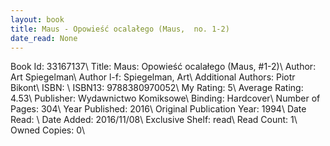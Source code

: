 ```yaml
---
layout: book
title: Maus - Opowieść ocalałego (Maus,  no. 1-2)
date_read: None
---
```


Book Id: 33167137\ 
Title: Maus: Opowieść ocalałego (Maus, #1-2)\ 
Author: Art Spiegelman\ 
Author l-f: Spiegelman, Art\ 
Additional Authors: Piotr Bikont\ 
ISBN: \ 
ISBN13: 9788380970052\ 
My Rating: 5\ 
Average Rating: 4.53\ 
Publisher: Wydawnictwo Komiksowe\ 
Binding: Hardcover\ 
Number of Pages: 304\ 
Year Published: 2016\ 
Original Publication Year: 1994\ 
Date Read: \ 
Date Added: 2016/11/08\ 
Exclusive Shelf: read\ 
Read Count: 1\ 
Owned Copies: 0\ 

